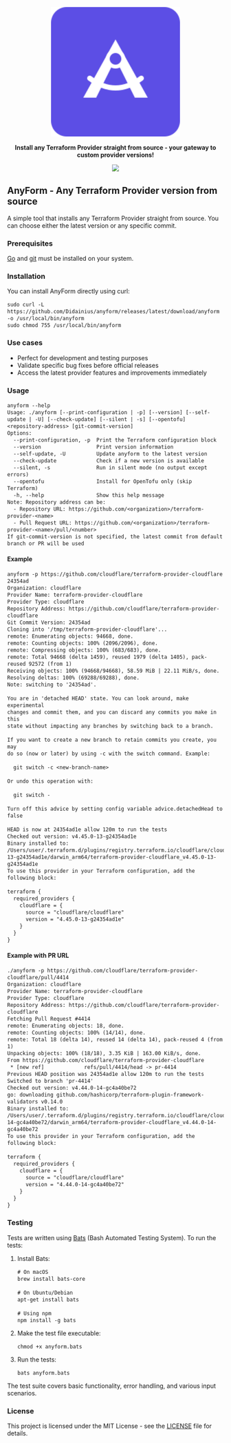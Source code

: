 <div align="center">
    <picture>
        <img src="images/anyform-logo.svg" width="300">
    </picture>
    <p><strong>Install any Terraform Provider straight from source - your gateway to custom provider versions!</strong></p>
   
  <a href="https://opensource.org/licenses/MIT"><img src="https://img.shields.io/badge/License-MIT-blue.svg?style=for-the-badge" /></a>
</div>

## AnyForm - Any Terraform Provider version from source

A simple tool that installs any Terraform Provider straight from source. You can choose either the
latest version or any specific commit.

### Prerequisites

[Go](https://go.dev/) and [git](https://git-scm.com/) must be installed on your system.

### Installation

You can install AnyForm directly using curl:

```shell
sudo curl -L https://github.com/Didainius/anyform/releases/latest/download/anyform -o /usr/local/bin/anyform
sudo chmod 755 /usr/local/bin/anyform
```

### Use cases

* Perfect for development and testing purposes
* Validate specific bug fixes before official releases
* Access the latest provider features and improvements immediately


### Usage

```shell
anyform --help
Usage: ./anyform [--print-configuration | -p] [--version] [--self-update | -U] [--check-update] [--silent | -s] [--opentofu] <repository-address> [git-commit-version]
Options:
  --print-configuration, -p  Print the Terraform configuration block
  --version                  Print version information
  --self-update, -U          Update anyform to the latest version
  --check-update             Check if a new version is available
  --silent, -s               Run in silent mode (no output except errors)
  --opentofu                 Install for OpenTofu only (skip Terraform)
  -h, --help                 Show this help message
Note: Repository address can be:
  - Repository URL: https://github.com/<organization>/terraform-provider-<name>
  - Pull Request URL: https://github.com/<organization>/terraform-provider-<name>/pull/<number>
If git-commit-version is not specified, the latest commit from default branch or PR will be used
```

#### Example

```shell
anyform -p https://github.com/cloudflare/terraform-provider-cloudflare 24354ad
Organization: cloudflare
Provider Name: terraform-provider-cloudflare
Provider Type: cloudflare
Repository Address: https://github.com/cloudflare/terraform-provider-cloudflare
Git Commit Version: 24354ad
Cloning into '/tmp/terraform-provider-cloudflare'...
remote: Enumerating objects: 94668, done.
remote: Counting objects: 100% (2096/2096), done.
remote: Compressing objects: 100% (683/683), done.
remote: Total 94668 (delta 1459), reused 1979 (delta 1405), pack-reused 92572 (from 1)
Receiving objects: 100% (94668/94668), 58.59 MiB | 22.11 MiB/s, done.
Resolving deltas: 100% (69288/69288), done.
Note: switching to '24354ad'.

You are in 'detached HEAD' state. You can look around, make experimental
changes and commit them, and you can discard any commits you make in this
state without impacting any branches by switching back to a branch.

If you want to create a new branch to retain commits you create, you may
do so (now or later) by using -c with the switch command. Example:

  git switch -c <new-branch-name>

Or undo this operation with:

  git switch -

Turn off this advice by setting config variable advice.detachedHead to false

HEAD is now at 24354ad1e allow 120m to run the tests
Checked out version: v4.45.0-13-g24354ad1e
Binary installed to: /Users/user/.terraform.d/plugins/registry.terraform.io/cloudflare/cloudflare/4.45.0-13-g24354ad1e/darwin_arm64/terraform-provider-cloudflare_v4.45.0-13-g24354ad1e
To use this provider in your Terraform configuration, add the following block:

terraform {
  required_providers {
    cloudflare = {
      source = "cloudflare/cloudflare"
      version = "4.45.0-13-g24354ad1e"
    }
  }
}
```

#### Example with PR URL

```shell
./anyform -p https://github.com/cloudflare/terraform-provider-cloudflare/pull/4414
Organization: cloudflare
Provider Name: terraform-provider-cloudflare
Provider Type: cloudflare
Repository Address: https://github.com/cloudflare/terraform-provider-cloudflare
Fetching Pull Request #4414
remote: Enumerating objects: 18, done.
remote: Counting objects: 100% (14/14), done.
remote: Total 18 (delta 14), reused 14 (delta 14), pack-reused 4 (from 1)
Unpacking objects: 100% (18/18), 3.35 KiB | 163.00 KiB/s, done.
From https://github.com/cloudflare/terraform-provider-cloudflare
 * [new ref]             refs/pull/4414/head -> pr-4414
Previous HEAD position was 24354ad1e allow 120m to run the tests
Switched to branch 'pr-4414'
Checked out version: v4.44.0-14-gc4a40be72
go: downloading github.com/hashicorp/terraform-plugin-framework-validators v0.14.0
Binary installed to: /Users/user/.terraform.d/plugins/registry.terraform.io/cloudflare/cloudflare/4.44.0-14-gc4a40be72/darwin_arm64/terraform-provider-cloudflare_v4.44.0-14-gc4a40be72
To use this provider in your Terraform configuration, add the following block:

terraform {
  required_providers {
    cloudflare = {
      source = "cloudflare/cloudflare"
      version = "4.44.0-14-gc4a40be72"
    }
  }
}
```

### Testing

Tests are written using [Bats](https://github.com/bats-core/bats-core) (Bash Automated Testing System). To run the tests:

1. Install Bats:
   ```shell
   # On macOS
   brew install bats-core

   # On Ubuntu/Debian
   apt-get install bats

   # Using npm
   npm install -g bats
   ```

2. Make the test file executable:
   ```shell
   chmod +x anyform.bats
   ```

3. Run the tests:
   ```shell
   bats anyform.bats
   ```

The test suite covers basic functionality, error handling, and various input scenarios.

### License

This project is licensed under the MIT License - see the [LICENSE](LICENSE) file for details.

